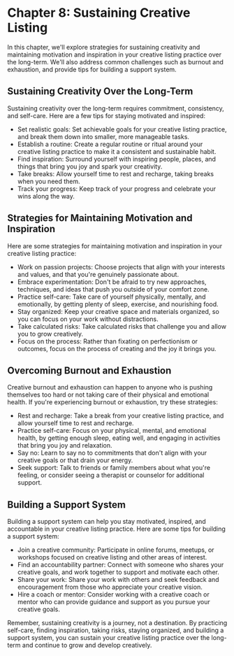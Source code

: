 Chapter 8: Sustaining Creative Listing
======================================

In this chapter, we'll explore strategies for sustaining creativity and maintaining motivation and inspiration in your creative listing practice over the long-term. We'll also address common challenges such as burnout and exhaustion, and provide tips for building a support system.

Sustaining Creativity Over the Long-Term
----------------------------------------

Sustaining creativity over the long-term requires commitment, consistency, and self-care. Here are a few tips for staying motivated and inspired:

* Set realistic goals: Set achievable goals for your creative listing practice, and break them down into smaller, more manageable tasks.
* Establish a routine: Create a regular routine or ritual around your creative listing practice to make it a consistent and sustainable habit.
* Find inspiration: Surround yourself with inspiring people, places, and things that bring you joy and spark your creativity.
* Take breaks: Allow yourself time to rest and recharge, taking breaks when you need them.
* Track your progress: Keep track of your progress and celebrate your wins along the way.

Strategies for Maintaining Motivation and Inspiration
-----------------------------------------------------

Here are some strategies for maintaining motivation and inspiration in your creative listing practice:

* Work on passion projects: Choose projects that align with your interests and values, and that you're genuinely passionate about.
* Embrace experimentation: Don't be afraid to try new approaches, techniques, and ideas that push you outside of your comfort zone.
* Practice self-care: Take care of yourself physically, mentally, and emotionally, by getting plenty of sleep, exercise, and nourishing food.
* Stay organized: Keep your creative space and materials organized, so you can focus on your work without distractions.
* Take calculated risks: Take calculated risks that challenge you and allow you to grow creatively.
* Focus on the process: Rather than fixating on perfectionism or outcomes, focus on the process of creating and the joy it brings you.

Overcoming Burnout and Exhaustion
---------------------------------

Creative burnout and exhaustion can happen to anyone who is pushing themselves too hard or not taking care of their physical and emotional health. If you're experiencing burnout or exhaustion, try these strategies:

* Rest and recharge: Take a break from your creative listing practice, and allow yourself time to rest and recharge.
* Practice self-care: Focus on your physical, mental, and emotional health, by getting enough sleep, eating well, and engaging in activities that bring you joy and relaxation.
* Say no: Learn to say no to commitments that don't align with your creative goals or that drain your energy.
* Seek support: Talk to friends or family members about what you're feeling, or consider seeing a therapist or counselor for additional support.

Building a Support System
-------------------------

Building a support system can help you stay motivated, inspired, and accountable in your creative listing practice. Here are some tips for building a support system:

* Join a creative community: Participate in online forums, meetups, or workshops focused on creative listing and other areas of interest.
* Find an accountability partner: Connect with someone who shares your creative goals, and work together to support and motivate each other.
* Share your work: Share your work with others and seek feedback and encouragement from those who appreciate your creative vision.
* Hire a coach or mentor: Consider working with a creative coach or mentor who can provide guidance and support as you pursue your creative goals.

Remember, sustaining creativity is a journey, not a destination. By practicing self-care, finding inspiration, taking risks, staying organized, and building a support system, you can sustain your creative listing practice over the long-term and continue to grow and develop creatively.
